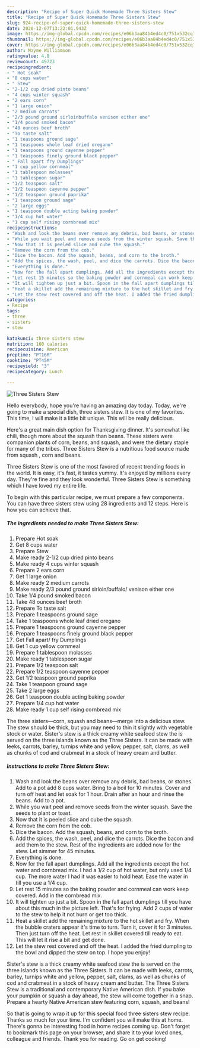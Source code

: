 ```yaml
---
description: "Recipe of Super Quick Homemade Three Sisters Stew"
title: "Recipe of Super Quick Homemade Three Sisters Stew"
slug: 924-recipe-of-super-quick-homemade-three-sisters-stew
date: 2020-12-07T13:22:01.943Z
image: https://img-global.cpcdn.com/recipes/e06b3aa84b4ed4c0/751x532cq70/three-sisters-stew-recipe-main-photo.jpg
thumbnail: https://img-global.cpcdn.com/recipes/e06b3aa84b4ed4c0/751x532cq70/three-sisters-stew-recipe-main-photo.jpg
cover: https://img-global.cpcdn.com/recipes/e06b3aa84b4ed4c0/751x532cq70/three-sisters-stew-recipe-main-photo.jpg
author: Mayme Williamson
ratingvalue: 4.8
reviewcount: 49723
recipeingredient:
- " Hot soak"
- "8 cups water"
- " Stew"
- "2-1/2 cup dried pinto beans"
- "4 cups winter squash"
- "2 ears corn"
- "1 large onion"
- "2 medium carrots"
- "2/3 pound ground sirloinbuffalo venison either one"
- "1/4 pound smoked bacon"
- "48 ounces beef broth"
- "To taste salt"
- "1 teaspoons ground sage"
- "1 teaspoons whole leaf dried oregano"
- "1 teaspoons ground cayenne pepper"
- "1 teaspoons finely ground black pepper"
- " Fall apart fry Dumplings"
- "1 cup yellow cornmeal"
- "1 tablespoon molasses"
- "1 tablespoon sugar"
- "1/2 teaspoon salt"
- "1/2 teaspoon cayenne pepper"
- "1/2 teaspoon ground paprika"
- "1 teaspoon ground sage"
- "2 large eggs"
- "1 teaspoon double acting baking powder"
- "1/4 cup hot water"
- "1 cup self rising cornbread mix"
recipeinstructions:
- "Wash and look the beans over remove any debris, bad beans, or stones. Add to a pot add 8 cups water. Bring to a boil for 10 minutes. Cover and turn off heat and let soak for 1 hour. Drain after an hour and rinse the beans. Add to a pot."
- "While you wait peel and remove seeds from the winter squash. Save the seeds to plant or toast."
- "Now that it is peeled slice and cube the squash."
- "Remove the corn from the cob."
- "Dice the bacon. Add the squash, beans, and corn to the broth."
- "Add the spices, the wash, peel, and dice the carrots. Dice the bacon and add them to the stew. Rest of the ingredients are added now for the stew. Let simmer for 45 minutes."
- "Everything is done."
- "Now for the fall apart dumplings. Add all the ingredients except the hot water and cornbread mix. I had a 1/2 cup of hot water, but only used 1/4 cup. The more water I had it was easier to hold heat. Ease the water in till you use a 1/4 cup."
- "Let rest 15 minutes so the baking powder and cornmeal can work keep covered. Add in the cornbread mix."
- "It will tighten up just a bit. Spoon in the fall apart dumplings till you have about this much in the picture left. That&#39;s for frying. Add 2 cups of water to the stew to help it not burn or get too thick."
- "Heat a skillet add the remaining mixture to the hot skillet and fry. When the bubble craters appear it&#39;s time to turn. Turn it, cover it for 3 minutes. Then just turn off the heat. Let rest in skillet covered till ready to eat. This will let it rise a bit and get done."
- "Let the stew rest covered and off the heat. I added the fried dumpling to the bowl and dipped the stew on top. I hope you enjoy!"
categories:
- Recipe
tags:
- three
- sisters
- stew

katakunci: three sisters stew 
nutrition: 160 calories
recipecuisine: American
preptime: "PT16M"
cooktime: "PT45M"
recipeyield: "3"
recipecategory: Lunch

---
```



![Three Sisters Stew](https://img-global.cpcdn.com/recipes/e06b3aa84b4ed4c0/751x532cq70/three-sisters-stew-recipe-main-photo.jpg)

Hello everybody, hope you're having an amazing day today. Today, we're going to make a special dish, three sisters stew. It is one of my favorites. This time, I will make it a little bit unique. This will be really delicious.

Here&#39;s a great main dish option for Thanksgiving dinner. It&#39;s somewhat like chili, though more about the squash than beans. These sisters were companion plants of corn, beans, and squash, and were the dietary staple for many of the tribes. Three Sisters Stew is a nutritious food source made from squash , corn and beans.

Three Sisters Stew is one of the most favored of recent trending foods in the world. It is easy, it's fast, it tastes yummy. It's enjoyed by millions every day. They're fine and they look wonderful. Three Sisters Stew is something which I have loved my entire life.


To begin with this particular recipe, we must prepare a few components. You can have three sisters stew using 28 ingredients and 12 steps. Here is how you can achieve that.

<!--inarticleads1-->

##### The ingredients needed to make Three Sisters Stew:

1. Prepare  Hot soak
1. Get 8 cups water
1. Prepare  Stew
1. Make ready 2-1/2 cup dried pinto beans
1. Make ready 4 cups winter squash
1. Prepare 2 ears corn
1. Get 1 large onion
1. Make ready 2 medium carrots
1. Make ready 2/3 pound ground sirloin/buffalo/ venison either one
1. Take 1/4 pound smoked bacon
1. Take 48 ounces beef broth
1. Prepare To taste salt
1. Prepare 1 teaspoons ground sage
1. Take 1 teaspoons whole leaf dried oregano
1. Prepare 1 teaspoons ground cayenne pepper
1. Prepare 1 teaspoons finely ground black pepper
1. Get  Fall apart/ fry Dumplings
1. Get 1 cup yellow cornmeal
1. Prepare 1 tablespoon molasses
1. Make ready 1 tablespoon sugar
1. Prepare 1/2 teaspoon salt
1. Prepare 1/2 teaspoon cayenne pepper
1. Get 1/2 teaspoon ground paprika
1. Take 1 teaspoon ground sage
1. Take 2 large eggs
1. Get 1 teaspoon double acting baking powder
1. Prepare 1/4 cup hot water
1. Make ready 1 cup self rising cornbread mix


The three sisters—corn, squash and beans—merge into a delicious stew. The stew should be thick, but you may need to thin it slightly with vegetable stock or water. Sister&#39;s stew is a thick creamy white seafood stew the is served on the three islands known as the Three Sisters. It can be made with leeks, carrots, barley, turnips white and yellow, pepper, salt, clams, as well as chunks of cod and crabmeat in a stock of heavy cream and butter. 

<!--inarticleads2-->

##### Instructions to make Three Sisters Stew:

1. Wash and look the beans over remove any debris, bad beans, or stones. Add to a pot add 8 cups water. Bring to a boil for 10 minutes. Cover and turn off heat and let soak for 1 hour. Drain after an hour and rinse the beans. Add to a pot.
1. While you wait peel and remove seeds from the winter squash. Save the seeds to plant or toast.
1. Now that it is peeled slice and cube the squash.
1. Remove the corn from the cob.
1. Dice the bacon. Add the squash, beans, and corn to the broth.
1. Add the spices, the wash, peel, and dice the carrots. Dice the bacon and add them to the stew. Rest of the ingredients are added now for the stew. Let simmer for 45 minutes.
1. Everything is done.
1. Now for the fall apart dumplings. Add all the ingredients except the hot water and cornbread mix. I had a 1/2 cup of hot water, but only used 1/4 cup. The more water I had it was easier to hold heat. Ease the water in till you use a 1/4 cup.
1. Let rest 15 minutes so the baking powder and cornmeal can work keep covered. Add in the cornbread mix.
1. It will tighten up just a bit. Spoon in the fall apart dumplings till you have about this much in the picture left. That&#39;s for frying. Add 2 cups of water to the stew to help it not burn or get too thick.
1. Heat a skillet add the remaining mixture to the hot skillet and fry. When the bubble craters appear it&#39;s time to turn. Turn it, cover it for 3 minutes. Then just turn off the heat. Let rest in skillet covered till ready to eat. This will let it rise a bit and get done.
1. Let the stew rest covered and off the heat. I added the fried dumpling to the bowl and dipped the stew on top. I hope you enjoy!


Sister&#39;s stew is a thick creamy white seafood stew the is served on the three islands known as the Three Sisters. It can be made with leeks, carrots, barley, turnips white and yellow, pepper, salt, clams, as well as chunks of cod and crabmeat in a stock of heavy cream and butter. The Three Sisters Stew is a traditional and contemporary Native American dish. If you bake your pumpkin or squash a day ahead, the stew will come together in a snap. Prepare a hearty Native American stew featuring corn, squash, and beans! 

So that is going to wrap it up for this special food three sisters stew recipe. Thanks so much for your time. I'm confident you will make this at home. There's gonna be interesting food in home recipes coming up. Don't forget to bookmark this page on your browser, and share it to your loved ones, colleague and friends. Thank you for reading. Go on get cooking!
